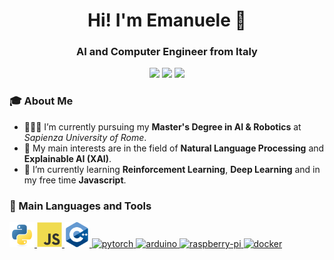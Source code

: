 <h1 align="center">Hi! I'm Emanuele 👋</h1>
<h3 align="center">AI and Computer Engineer from Italy</h3>

<p align="center">
  <a href="https://www.linkedin.com/in/emanuele-frasca/"><img src="https://img.shields.io/badge/-Linkedin-blue?style=flat&logo=Linkedin&logoColor=white"></a>
  <a href="https://huggingface.co/emanuele-frasca"><img src="https://img.shields.io/badge/-Hugging Face-ff9900?style=flat&logo=huggingface&logoColor=white"></a>
  <a href="https://kaggle.com/emanuelefrasca"><img src="https://img.shields.io/badge/-Kaggle-20BEFF?style=flat&logo=kaggle&logoColor=white"></a>
</p>

### 🎓 About Me

- 🧑🏻‍🏫 I’m currently pursuing my **Master's Degree in AI & Robotics** at _Sapienza University of Rome_.
- 🤖 My main interests are in the field of **Natural Language Processing** and **Explainable AI (XAI)**.
- 🌱 I’m currently learning **Reinforcement Learning**, **Deep Learning** and in my free time **Javascript**.

### 🔧 Main Languages and Tools

<p align="left">
  <a href="https://www.python.org" target="_blank" rel="noreferrer"> <img src="https://raw.githubusercontent.com/devicons/devicon/master/icons/python/python-original.svg" alt="python" width="40" height="40"/> </a>
  <a href="https://www.javascript.com/" target="_blank" rel="noreferrer"> <img src="https://raw.githubusercontent.com/devicons/devicon/master/icons/javascript/javascript-original.svg" alt="javascript" width="40" height="40"/> </a>
  <a href="https://www.cplusplus.com/" target="_blank" rel="noreferrer"> <img src="https://raw.githubusercontent.com/devicons/devicon/master/icons/cplusplus/cplusplus-original.svg" alt="c++" width="40" height="40"/> </a>
  <a href="https://pytorch.org/" target="_blank" rel="noreferrer"> <img src="https://www.vectorlogo.zone/logos/pytorch/pytorch-icon.svg" alt="pytorch" width="40" height="40"/> </a> 
  <a href="https://www.arduino.cc/" target="_blank" rel="noreferrer"> <img src="https://cdn.worldvectorlogo.com/logos/arduino-1.svg" alt="arduino" width="40" height="40"/> </a> 
  <a href="https://www.raspberrypi.org/" target="_blank" rel="noreferrer"> <img src="https://www.vectorlogo.zone/logos/raspberrypi/raspberrypi-icon.svg" alt="raspberry-pi" width="40" height="40"/> </a>
  <a href="https://www.docker.com/" target="_blank" rel="noreferrer"> <img src="https://www.vectorlogo.zone/logos/docker/docker-icon.svg" alt="docker" width="40" height="40"/> </a>
</p>
